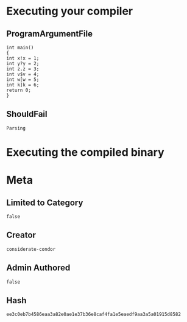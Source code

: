 # Executing your compiler

## ProgramArgumentFile

```
int main()
{
int x!x = 1;
int y?y = 2;
int z.z = 3;
int v$v = 4;
int w[w = 5;
int k]k = 6;
return 0;
}
```

## ShouldFail

```
Parsing
```

# Executing the compiled binary

# Meta

## Limited to Category

```
false
```

## Creator

```
considerate-condor
```

## Admin Authored

```
false
```

## Hash

```
ee3c0eb7b4586eaa3a82e0ae1e37b36e8caf4fa1e5eaedf9aa3a5a01915d8582
```
